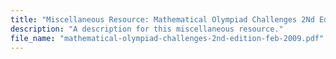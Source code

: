 ```yaml
---
title: "Miscellaneous Resource: Mathematical Olympiad Challenges 2Nd Edition Feb 2009"
description: "A description for this miscellaneous resource."
file_name: "mathematical-olympiad-challenges-2nd-edition-feb-2009.pdf"
---
```

